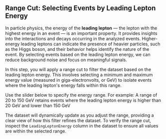 ## Range Cut: Selecting Events by Leading Lepton Energy
In particle physics, the energy of the **leading lepton** — the lepton with the highest energy in an event — is an important property. It provides insights into the interactions and decays occurring in the analyzed events. Higher-energy leading leptons can indicate the presence of heavier particles, such as the Higgs boson, and their behavior helps identify the nature of the event. By selecting events based on the leading lepton energy, we can reduce background noise and focus on meaningful signals.

In this step, you will apply a range cut to filter the dataset based on the leading lepton energy. This involves selecting a minimum and maximum energy value (measured in giga-electronvolts, or GeV) to isolate events where the leading lepton's energy falls within this range.

Use the slider below to specify the energy range. For example: A range of 20 to 150 GeV retains events where the leading lepton energy is higher than 20 GeV and lower than 150 GeV

The dataset will dynamically update as you adjust the range, providing a clear view of how this filter refines the dataset. To verify the range cut, inspect the `LeadingLeptonEnergy` column in the dataset to ensure all values are within the selected range.